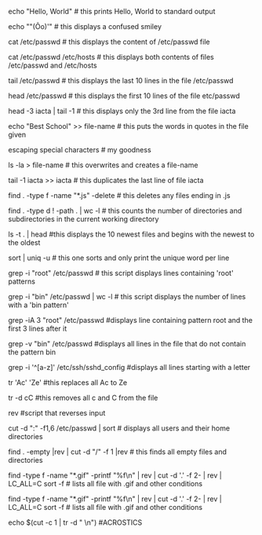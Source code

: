 echo "Hello, World" # this prints Hello, World to standard output

echo "\"(Ôo)'" # this displays a confused smiley

cat /etc/passwd # this displays the content of /etc/passwd file

cat /etc/passwd /etc/hosts # this displays both contents of files /etc/passwd and /etc/hosts

tail /etc/passwd # this displays the last 10 lines in the file /etc/passwd

head /etc/passwd # this displays the first 10 lines of the file etc/passwd

head -3 iacta | tail -1 # this displays only the 3rd line from the file iacta

echo "Best School" >> file-name # this puts the words in quotes in the file given

escaping special characters # my goodness

ls -la > file-name # this overwrites and creates a file-name

tail -1 iacta >> iacta # this duplicates the last line of file iacta

find . -type f -name "*.js" -delete # this deletes any files ending in .js

find . -type d ! -path . | wc -l # this counts the number of directories and subdirectories in the current working directory

ls -t . | head #this displays the 10 newest files and begins with the newest to the oldest

sort | uniq -u # this one sorts and only print the unique word per line

grep  -i "root" /etc/passwd # this script displays lines containing 'root' patterns

grep -i "bin" /etc/passwd | wc -l # this script displays the number of lines with a 'bin pattern'

grep -iA 3 "root" /etc/passwd #displays line containing pattern root and the first 3 lines after it

grep -v "bin" /etc/passwd #displays all lines in the file that do not contain the pattern bin

grep -i '^[a-z]' /etc/ssh/sshd_config #displays all lines starting with a letter

tr 'Ac' 'Ze' #this replaces all Ac to Ze

tr -d cC #this removes all c and C from the file

rev #script that reverses input

cut -d ":" -f1,6 /etc/passwd | sort # displays all users and their home directories

find . -empty |rev | cut -d "/" -f 1 |rev # this finds all empty files and directories

find -type f -name "*.gif" -printf "%f\n" | rev | cut -d '.' -f 2- | rev | LC_ALL=C sort -f # lists all file with .gif and other conditions

find -type f -name "*.gif" -printf "%f\n" | rev | cut -d '.' -f 2- | rev | LC_ALL=C sort -f # lists all file with .gif and other conditions 

echo $(cut -c 1 | tr -d " \n") #ACROSTICS
